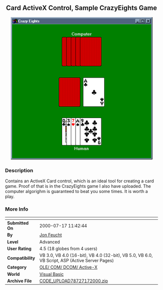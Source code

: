 ﻿<div align="center">

## Card ActiveX Control, Sample CrazyEights Game

<img src="PIC2000717154405480.gif">
</div>

### Description

Contains an ActiveX Card control, which is an ideal tool for creating a card game. Proof of that is in the CrazyEights game I also have uploaded. The computer algorighm is guaranteed to beat you some times. It is worth a play.
 
### More Info
 


<span>             |<span>
---                |---
**Submitted On**   |2000-07-17 11:42:44
**By**             |[Jon Feucht](https://github.com/Planet-Source-Code/PSCIndex/blob/master/ByAuthor/jon-feucht.md)
**Level**          |Advanced
**User Rating**    |4.5 (18 globes from 4 users)
**Compatibility**  |VB 3\.0, VB 4\.0 \(16\-bit\), VB 4\.0 \(32\-bit\), VB 5\.0, VB 6\.0, VB Script, ASP \(Active Server Pages\) 
**Category**       |[OLE/ COM/ DCOM/ Active\-X](https://github.com/Planet-Source-Code/PSCIndex/blob/master/ByCategory/ole-com-dcom-active-x__1-29.md)
**World**          |[Visual Basic](https://github.com/Planet-Source-Code/PSCIndex/blob/master/ByWorld/visual-basic.md)
**Archive File**   |[CODE\_UPLOAD78727172000\.zip](https://github.com/Planet-Source-Code/jon-feucht-card-activex-control-sample-crazyeights-game__1-9839/archive/master.zip)








